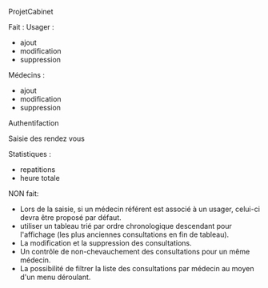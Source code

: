 ProjetCabinet

Fait :
Usager :
- ajout
- modification
- suppression

Médecins :
- ajout
- modification
- suppression

Authentifaction


Saisie des rendez vous 


Statistiques :
- repatitions
- heure totale


NON fait:
 - Lors de la saisie, si un médecin référent est associé à un usager, celui-ci devra être proposé par défaut.
- utiliser un tableau trié par ordre chronologique descendant pour l'affichage (les plus anciennes consultations en fin de tableau).
 - La modification et la suppression des consultations.
 - Un contrôle de non-chevauchement des consultations pour un même médecin.
 - La possibilité de filtrer la liste des consultations par médecin au moyen d'un menu déroulant.
